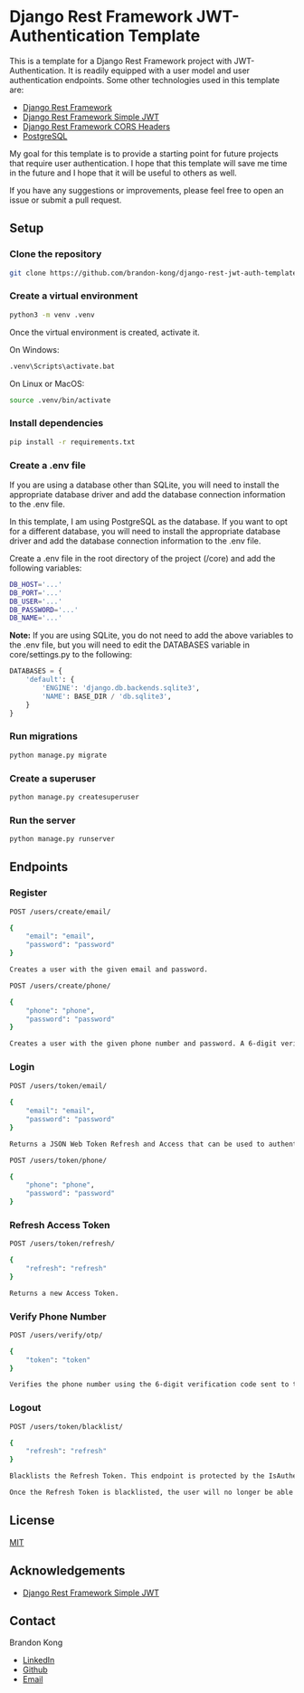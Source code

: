 # Django Rest Framework JWT-Authentication Template

This is a template for a Django Rest Framework project with JWT-Authentication.
It is readily equipped with a user model and user authentication endpoints. Some other
technologies used in this template are:

- [Django Rest Framework](https://www.django-rest-framework.org/)
- [Django Rest Framework Simple JWT](https://django-rest-framework-simplejwt.readthedocs.io/en/latest/)
- [Django Rest Framework CORS Headers](https://pypi.org/project/django-cors-headers/)
- [PostgreSQL](https://www.postgresql.org/)

My goal for this template is to provide a starting point for future projects that require
user authentication. I hope that this template will save me time in the future and I hope
that it will be useful to others as well.

If you have any suggestions or improvements, please feel free to open an issue or submit a pull request.

## Setup

### Clone the repository

```bash
git clone https://github.com/brandon-kong/django-rest-jwt-auth-template.git
```

### Create a virtual environment

```bash
python3 -m venv .venv
```

Once the virtual environment is created, activate it.

On Windows:

```bash
.venv\Scripts\activate.bat
```

On Linux or MacOS:
```bash
source .venv/bin/activate
```

### Install dependencies

```bash
pip install -r requirements.txt
```

### Create a .env file

If you are using a database other than SQLite, you will need to install the appropriate database driver and add the database connection information to the .env file.

In this template, I am using PostgreSQL as the database. If you want to opt for a different database, you will need to install the appropriate database driver and add the database connection information to the .env file.

Create a .env file in the root directory of the project (/core) and add the following variables:

```bash
DB_HOST='...'
DB_PORT='...'
DB_USER='...'
DB_PASSWORD='...'
DB_NAME='...'
```

**Note:** If you are using SQLite, you do not need to add the above variables to the .env file,
but you will need to edit the DATABASES variable in core/settings.py to the following:

```python
DATABASES = {
    'default': {
        'ENGINE': 'django.db.backends.sqlite3',
        'NAME': BASE_DIR / 'db.sqlite3',
    }
}
```

### Run migrations

```bash
python manage.py migrate
```

### Create a superuser

```bash
python manage.py createsuperuser
```

### Run the server

```bash
python manage.py runserver
```

## Endpoints

### Register

```bash
POST /users/create/email/

{
    "email": "email",
    "password": "password"
}

Creates a user with the given email and password.
```

```bash
POST /users/create/phone/

{
    "phone": "phone",
    "password": "password"
}

Creates a user with the given phone number and password. A 6-digit verification code will be sent to the phone number using Twilio. The password is an added layer of security in case the verification code is intercepted.
```


### Login

```bash
POST /users/token/email/
    
{
    "email": "email",
    "password": "password"
}

Returns a JSON Web Token Refresh and Access that can be used to authenticate requests.
```

```bash
POST /users/token/phone/

{
    "phone": "phone",
    "password": "password"
}
```

### Refresh Access Token

```bash
POST /users/token/refresh/

{
    "refresh": "refresh"
}

Returns a new Access Token.
```

### Verify Phone Number

```bash
POST /users/verify/otp/

{
    "token": "token"
}

Verifies the phone number using the 6-digit verification code sent to the phone number. This endpoint is protected by the IsAuthenticated permission class, so the user must have a valid Authorization header with a valid Access Token.
```

### Logout

```bash
POST /users/token/blacklist/

{
    "refresh": "refresh"
}

Blacklists the Refresh Token. This endpoint is protected by the IsAuthenticated permission class, so the user must have a valid Authorization header with a valid Access Token.

Once the Refresh Token is blacklisted, the user will no longer be able to use it to obtain a new Access Token. However, the user will still be able to use the current Access Token until it expires. It is recommended to use a short Access Token expiration time to minimize the amount of time a blacklisted Refresh Token can be used. Deleting the access token from the client side is also recommended.
```

## License

[MIT](/LICENSE)

## Acknowledgements

- [Django Rest Framework Simple JWT](https://django-rest-framework-simplejwt.readthedocs.io/en/latest/)


## Contact

Brandon Kong
- [LinkedIn](https://www.linkedin.com/in/brandon-kong0/)
- [Github](https://www.github.com/brandon-kong)
- [Email](mailto:kongbrandon0@gmail.com)
